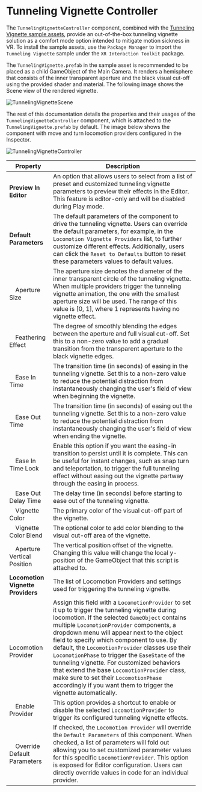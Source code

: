 # Tunneling Vignette Controller

The `TunnelingVignetteController` component, combined with the [Tunneling Vignette sample assets](samples-starter-assets.md#tunneling-vignette), provide an out-of-the-box tunneling vignette solution as a comfort mode option intended to mitigate motion sickness in VR. To install the sample assets, use the `Package Manager` to import the `Tunneling Vignette` sample under the `XR Interaction Toolkit` package.

The `TunnelingVignette.prefab` in the sample asset is recommended to be placed as a child GameObject of the Main Camera. It renders a hemisphere that consists of the inner transparent aperture and the black visual cut-off using the provided shader and material. The following image shows the Scene view of the rendered vignette.

![TunnelingVignetteScene](images/tunneling-vignette-hemisphere-scene.png)

The rest of this documentation details the properties and their usages of the `TunnelingVignetteController` component, which is attached to the `TunnelingVignette.prefab` by default. The image below shows the component with move and turn locomotion providers configured in the Inspector.

![TunnelingVignetteController](images/tunneling-vignette-controller.png)

| **Property** | **Description** |
|---|---|
| **Preview In Editor** | An option that allows users to select from a list of preset and customized tunneling vignette parameters to preview their effects in the Editor. This feature is editor-only and will be disabled during Play mode.|
| **Default Parameters** | The default parameters of the component to drive the tunneling vignette. Users can override the default parameters, for example, in the `Locomotion Vignette Providers` list, to further customize different effects. Additionally, users can click the `Reset to Defaults` button to reset these parameters values to default values.|
| &emsp;Aperture Size | The aperture size denotes the diameter of the inner transparent circle of the tunneling vignette. When multiple providers trigger the tunneling vignette animation, the one with the smallest aperture size will be used. The range of this value is [0, 1], where 1 represents having no vignette effect.|
| &emsp;Feathering Effect | The degree of smoothly blending the edges between the aperture and full visual cut-off. Set this to a non-zero value to add a gradual transition from the transparent aperture to the black vignette edges.|
| &emsp;Ease In Time | The transition time (in seconds) of easing in the tunneling vignette. Set this to a non-zero value to reduce the potential distraction from instantaneously changing the user's field of view when beginning the vignette.|
| &emsp;Ease Out Time | The transition time (in seconds) of easing out the tunneling vignette. Set this to a non-zero value to reduce the potential distraction from instantaneously changing the user's field of view when ending the vignette.|
| &emsp;Ease In Time Lock | Enable this option if you want the easing-in transition to persist until it is complete. This can be useful for instant changes, such as snap turn and teleportation, to trigger the full tunneling effect without easing out the vignette partway through the easing in process.|
| &emsp;Ease Out Delay Time | The delay time (in seconds) before starting to ease out of the tunneling vignette.|
| &emsp;Vignette Color | The primary color of the visual cut-off part of the vignette.|
| &emsp;Vignette Color Blend| The optional color to add color blending to the visual cut-off area of the vignette.|
| &emsp;Aperture Vertical Position| The vertical position offset of the vignette. Changing this value will change the local y-position of the GameObject that this script is attached to.|
| **Locomotion Vignette Providers** | The list of Locomotion Providers and settings used for triggering the tunneling vignette.|
| &emsp;Locomotion Provider| Assign this field with a `LocomotionProvider` to set it up to trigger the tunneling vignette during locomotion. If the selected `GameObject` contains multiple `LocomotionProvider` components, a dropdown menu will appear next to the object field to specify which component to use. By default, the `LocomotionProvider` classes use their `LocomotionPhase` to trigger the `EaseState` of the tunneling vignette. For customized behaviors that extend the base `LocomotionProvider` class, make sure to set their `LocomotionPhase` accordingly if you want them to trigger the vignette automatically.|
| &emsp;Enable Provider| This option provides a shortcut to enable or disable the selected `LocomotionProvider` to trigger its configured tunneling vignette effects.|
| &emsp;Override Default Parameters| If checked, the `Locomotion Provider` will override the `Default Parameters` of this component. When checked, a list of parameters will fold out allowing you to set customized parameter values for this specific `LocomotionProvider`. This option is exposed for Editor configuration. Users can directly override values in code for an individual provider.|
